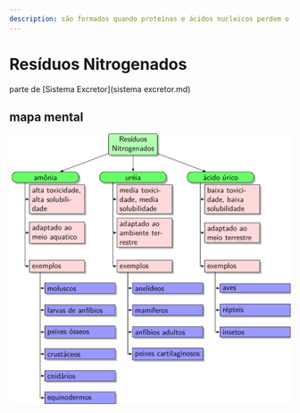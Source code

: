 ```yaml
---
description: são formados quando proteínas e ácidos nucleicos perdem o grupamento amina.
---
```

# Resíduos Nitrogenados
parte de [Sistema Excretor](sistema excretor.md) 
## mapa mental

![](res/png/mapa_residuos.png)

